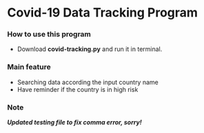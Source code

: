 # Covid-19 Data Tracking Program
### How to use this program
- Download **covid-tracking.py** and run it in terminal.

### Main feature
- Searching data according the input country name
- Have reminder if the country is in high risk

### Note
***Updated testing file to fix comma error, sorry!***
